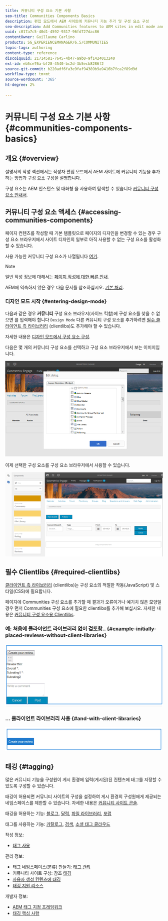 ```yaml
---
title: 커뮤니티 구성 요소 기본 사항
seo-title: Communities Components Basics
description: 편집 모드에서 AEM 사이트에 커뮤니티 기능 추가 및 구성 요소 구성
seo-description: Add Communities features to AEM sites in edit mode and configure components
uuid: c017a7c5-40d1-4592-9317-96fd727dac86
contentOwner: Guillaume Carlino
products: SG_EXPERIENCEMANAGER/6.5/COMMUNITIES
topic-tags: authoring
content-type: reference
discoiquuid: 21714581-7645-4b47-a9b0-9f1424013240
exl-id: eb5ce76a-bf28-4540-bc2d-3b5ecb8286f2
source-git-commit: b220adf6fa3e9faf94389b9a9416b7fca2f89d9d
workflow-type: tm+mt
source-wordcount: '365'
ht-degree: 2%

---
```


# 커뮤니티 구성 요소 기본 사항 {#communities-components-basics}

## 개요 {#overview}

설명서의 작성 섹션에서는 작성자 편집 모드에서 AEM 사이트에 커뮤니티 기능을 추가하는 방법과 구성 요소 구성을 설명합니다.

구성 요소는 AEM 인스턴스 및 대화형 을 사용하여 탐색할 수 있습니다 [커뮤니티 구성 요소 안내서](components-guide.md).

## 커뮤니티 구성 요소 액세스 {#accessing-communities-components}

페이지 컨텐츠를 작성할 때 기본 템플릿으로 페이지의 디자인을 변경할 수 있는 경우 구성 요소 브라우저에서 사이트 디자인의 일부로 아직 사용할 수 없는 구성 요소를 활성화할 수 있습니다.

사용 가능한 커뮤니티 구성 요소가 나열됩니다 [여기](author-communities.md#available-communities-components).

>[!NOTE]
>
>일반 작성 정보에 대해서는 [페이지 작성에 대한 빠른 안내](../../help/sites-authoring/qg-page-authoring.md).
>
>AEM에 익숙하지 않은 경우 다음 문서를 참조하십시오. [기본 처리](../../help/sites-authoring/basic-handling.md).

### 디자인 모드 시작 {#entering-design-mode}

다음과 같은 경우 **커뮤니티** 구성 요소 브라우저(사이드 킥함)에 구성 요소를 찾을 수 없으면 를 입력해야 합니다 `Design Mode` 다른 커뮤니티 구성 요소를 추가하려면 [필수 클라이언트 측 라이브러리](#required-clientlibs) (clientlibs)도 추가해야 할 수 있습니다.

자세한 내용은 [디자인 모드에서 구성 요소 구성](../../help/sites-authoring/default-components-designmode.md).

다음은 몇 개의 커뮤니티 구성 요소를 선택하고 구성 요소 브라우저에서 보는 이미지입니다.

![구성 요소 디자인](assets/component-design.png)

이제 선택한 구성 요소를 구성 요소 브라우저에서 사용할 수 있습니다.

![component-design1](assets/component-design1.png)

## 필수 Clientlibs {#required-clientlibs}

[클라이언트 측 라이브러리](../../help/sites-developing/clientlibs.md) (clientlibs)는 구성 요소의 적절한 작동(JavaScript) 및 스타일(CSS)에 필요합니다.

페이지에 Communities 구성 요소를 추가할 때 결과가 오류이거나 예기치 않은 모양일 경우 먼저 Communities 구성 요소에 필요한 clientlibs를 추가해 보십시오. 자세한 내용은 [커뮤니티 구성 요소용 Clientlibs](clientlibs.md).

### 예: 처음에 클라이언트 라이브러리 없이 검토함.. {#example-initially-placed-reviews-without-client-libraries}

![clientlibs1](assets/clientlibs1.png)

### ... 클라이언트 라이브러리 사용 {#and-with-client-libraries}

![clientlibs2](assets/clientlibs2.png)

## 태깅 {#tagging}

많은 커뮤니티 기능을 구성원이 게시 환경에 입력(게시된)된 컨텐츠에 태그를 지정할 수 있도록 구성할 수 있습니다.

태깅이 허용되면 커뮤니티 사이트의 구성을 설정하여 게시 환경의 구성원에게 제공되는 네임스페이스를 제한할 수 있습니다. 자세한 내용은 [커뮤니티 사이트 콘솔](sites-console.md#tagging).

태깅을 허용하는 기능: [블로그](blog-feature.md), [달력](calendar.md), [파일 라이브러리](file-library.md), [포럼](forum.md)

태그를 사용하는 기능: [카탈로그](catalog.md), [검색](search.md), [소셜 태그 클라우드](tagcloud.md)

작성 정보:

* [태그 사용](../../help/sites-authoring/tags.md)

관리 정보:

* 태그 네임스페이스(분류) 만들기: [태그 관리](../../help/sites-administering/tags.md)
* 커뮤니티 사이트 구성: 참조 [태깅](sites-console.md#tagging)
* [사용자 생성 컨텐츠에 태깅](../../help/sites-authoring/tags.md)
* [태깅 지원 리소스](tag-resources.md)

개발자 정보:

* [AEM 태그 지정 프레임워크](../../help/sites-developing/framework.md)
* [태깅 핵심 사항](tag.md)

